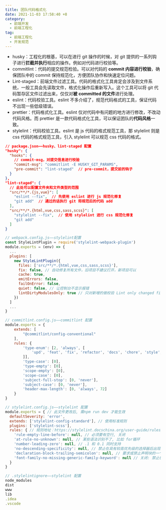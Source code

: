 ```yaml
---
title: 团队代码格式化
date: 2021-11-03 17:58:40 +8
category:
  - 前端开发
  - 前端工程化
tag:
  - 前端工程化
  - 开发规范
---
```


- husky：工程化的根基，可以在进行 git 操作的时候，对 git 提供的一系列钩子进行**拦截并执行**相应的操作。例如对代码进行校验等。
- commitlint：代码的提交规范检验。可以对代码的 **commit 内容进行校验**，确保团队中的 commit 保持规范化，方便团队协作和快速定位问题。
- Lint-staged：前端文件过滤工具。代码的格式化工具肯定会涉及到文件系统，一般工具会先读取文件，格式化操作后重新写入。这个工具可以将 git 代码暂存区文件过滤出来，仅仅对**被** **committed 的文件**进行处理。
- eslint：代码校验工具。eslint 不多介绍了，规范代码格式的工具，保证代码不出现一些低级错误。
- prettier：代码格式化工具。eslint 仅对代码中有问题的地方进行修改，不改动代码风格。而 prettier 是一款代码格式化工具，可以保证团队的**代码风格**一致。
- stylelint：代码校验工具。eslint 是 js 代码的格式规范工具，那 stylelint 则是 css 代码的格式规范工具，引入 stylelint 可以规范 css 代码的格式。

```json
// package.json——husky、lint-staged 配置
"husky": {
  "hooks": {
    // commit-msg，对提交信息进行校验
    "commit-msg": "commitlint -E HUSKY_GIT_PARAMS",
    "pre-commit": "lint-staged"  // pre-commit，提交前的钩子
  }
},
"lint-staged": {
  // 此处可以配置文件夹和文件类型的范围
  "src/**/*.{js,vue}": [
    "eslint --fix",  // 先使用 eslint 进行 js 规范化修复
    "git add"  // 通过的话执行 git 将规范后的代码 add
  ],
  "src/**/*.{html,vue,css,sass,scss}": [
    "stylelint --fix",  // 使用 stylelint 进行 css 规范化修复
    "git add"
  ]
}
```

```javascript
// webpack.config.js——stylelint配置
const StyleLintPlugin = require('stylelint-webpack-plugin')
module.exports = (env) => {
  ...
  plugins: [
    new StyleLintPlugin({
      files: ['src/**/*.{html,vue,css,sass,scss}'],
      fix: false, // 自动修复所有文件，旧项目不建议打开，新项目可以
      cache: true,
      emitErrors: false,
      failOnError: false,
      quiet: false, // 让控制台不显示报错
      lintDirtyModulesOnly: true // 只对新增的做校验 Lint only changed files, skip lint on start.
    })
  ]
  ...
}

// commitlint.config.js——commitlint 配置
module.exports = {
	extends: [
		"@commitlint/config-conventional"
	],
	rules: {
		'type-enum': [2, 'always', [
			'upd', 'feat', 'fix', 'refactor', 'docs', 'chore', 'style', 'revert'
		]],
		'type-case': [0],
		'type-empty': [0],
		'scope-empty': [0],
		'scope-case': [0],
		'subject-full-stop': [0, 'never'],
		'subject-case': [0, 'never'],
		'header-max-length': [0, 'always', 72]
	}
}

// stylelint.config.js——stylelint 配置
module.exports = { // 此文件更改后, 需npm run dev 才能生效
  defaultSeverity: 'error',
  extends: ['stylelint-config-standard'], // 使用标准规则
  plugins: ['stylelint-scss'],
  rules: { // 规则地址：https://stylelint.docschina.org/user-guide/rules/
    'rule-empty-line-before': null, // 必须要有空行, 关闭
    'at-rule-no-unknown': null, // 某些语法识别不了, 比如 for循环
    'number-leading-zero': null, // .1 和 0.1 同时支持
    'no-descending-specificity': null, // 禁止在具有较高优先级的选择器后出现被其覆盖的较低优先级的选择器
    'declaration-block-trailing-semicolon': null, // 要求或禁止声明块的一个尾随分号（可自动修复）
    'font-family-no-missing-generic-family-keyword': null // 关闭: 禁止在字体族名称列表中缺少通用字体族关键字。
  }
}

// .stylelintignore——stylelint 配置
node_modules
dist
www
lib
.idea
.vscode
```
